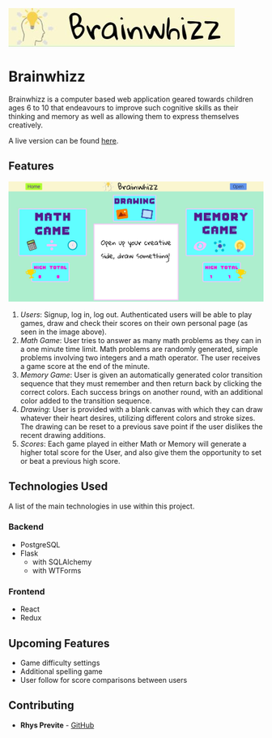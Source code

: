 ![Logo of Brainwhizz](./react-whizz/src/images/brain_logo.JPG)

# Brainwhizz

Brainwhizz is a computer based web application geared towards children ages 6 to 10 that endeavours to improve such cognitive skills as their thinking and memory as well as allowing them to express themselves creatively.  

A live version can be found [here](https://brainwhizz.herokuapp.com/). 

## Features 

![User Splash Page](./react-whizz/src/images/splash_page.JPG)

1. *Users*: Signup, log in, log out. Authenticated users will be able to play games, draw and check their scores on their own personal page (as seen in the image above). 
2. *Math Game*: User tries to answer as many math problems as they can in a one minute time limit. Math problems are randomly generated, simple problems involving two integers and a math operator. The user receives a game score at the end of the minute. 
3. *Memory Game*: User is given an automatically generated color transition sequence that they must remember and then return back by clicking the correct colors. Each success brings on another round, with an additional color added to the transition sequence. 
4. *Drawing*: User is provided with a blank canvas with which they can draw whatever their heart desires, utilizing different colors and stroke sizes. The drawing can be reset to a previous save point if the user dislikes the recent drawing additions.  
5. *Scores*: Each game played in either Math or Memory will generate a higher total score for the User, and also give them the opportunity to set or beat a previous high score.   

## Technologies Used

A list of the main technologies in use within this project. 

### Backend
* PostgreSQL
* Flask
    * with SQLAlchemy 
    * with WTForms

### Frontend
* React
* Redux

## Upcoming Features 
* Game difficulty settings 
* Additional spelling game 
* User follow for score comparisons between users 

## Contributing 
* **Rhys Previte** - [GitHub](https://github.com/Preezey24)
